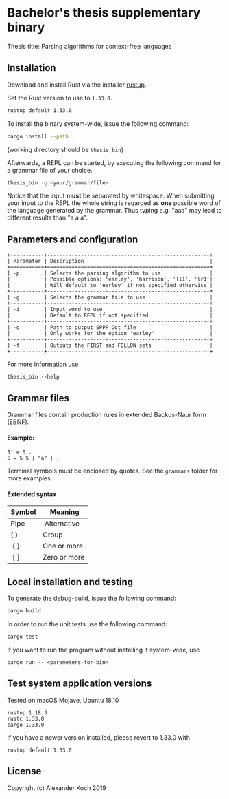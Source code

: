 # Bachelor's thesis supplementary binary

Thesis title: Parsing algorithms for context-free languages

## Installation

Download and install Rust via the installer [rustup](https://rustup.rs).

Set the Rust version to use to `1.33.0`.
```sh
rustup default 1.33.0
```

To install the binary system-wide,
issue the following command:

```sh
cargo install --path .
```

(working directory should be `thesis_bin`)

Afterwards, a REPL can be started, by executing the following command
for a grammar file of your choice.

```sh
thesis_bin -g <your/grammar/file>
```

Notice that the input **must** be separated by whitespace.
When submitting your input to the REPL the whole string is regarded as **one** possible word of the language generated by the grammar.
Thus typing e.g. "aaa" may lead to different results than "a a a".

## Parameters and configuration

```
+-----------+-----------------------------------------------------+
| Parameter | Description                                         |
+===========+=====================================================+
| -p        | Selects the parsing algorithm to use                |
|           | Possible options: 'earley', 'harrison', 'll1', 'lr1'|
|           | Will default to 'earley' if not specified otherwise |
+-----------+-----------------------------------------------------+
| -g        | Selects the grammar file to use                     |
+-----------+-----------------------------------------------------+
| -i        | Input word to use                                   |
|           | Default to REPL if not specified                    |
+-----------+-----------------------------------------------------+
| -o        | Path to output SPPF Dot file                        |
|           | Only works for the option 'earley'                  |
+-----------+-----------------------------------------------------+
| -f        | Outputs the FIRST and FOLLOW sets                   |
+-----------+-----------------------------------------------------+
```

For more information use
```
thesis_bin --help
```

## Grammar files

Grammar files contain production rules in extended Backus-Naur form (EBNF).

#### Example:

```
S' = S .
S = S S | "a" | .
```

Terminal symbols must be enclosed by quotes.
See the `grammars` folder for more examples.

#### Extended syntax

|Symbol | Meaning     |
|-------|-------------|
|Pipe   | Alternative |
| ( )   | Group       |
| { }   | One or more |
| [ ]   | Zero or more|


## Local installation and testing

To generate the debug-build,
issue the following command:

```sh
cargo build
```

In order to run the unit tests
use the following command:

```sh
cargo test
```

If you want to run the program
without installing it system-wide, use
```
cargo run -- <parameters-for-bin>
```

## Test system application versions

Tested on macOS Mojave, Ubuntu 18.10

```
rustup 1.18.3
rustc 1.33.0
cargo 1.33.0
```

If you have a newer version installed,
please revert to 1.33.0 with

`rustup default 1.33.0`

## License

Copyright (c) Alexander Koch 2019